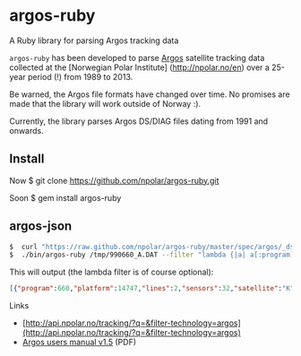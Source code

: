 # argos-ruby

A Ruby library for parsing Argos tracking data

```argos-ruby``` has been developed to parse [Argos](http://www.argos-system.org)
satellite tracking data collected at the [Norwegian Polar Institute]
(http://npolar.no/en) over a 25-year period (!) from 1989 to 2013.

Be warned, the Argos file formats have changed over time. No promises are
made that the library will work outside of Norway :).

Currently, the library parses Argos DS/DIAG files dating from 1991
and onwards.

## Install
Now
$ git clone https://github.com/npolar/argos-ruby.git

Soon
$ gem install argos-ruby

## argos-json
```sh
$  curl "https://raw.github.com/npolar/argos-ruby/master/spec/argos/_ds/990660_A.DAT" > /tmp/990660_A.DAT
$  ./bin/argos-ruby /tmp/990660_A.DAT --filter "lambda {|a| a[:program] == 660 }"
```
This will output (the lambda filter is of course optional):

```json
[{"program":660,"platform":14747,"lines":2,"sensors":32,"satellite":"K","lc":null,"positioned":null,"latitude":null,"longitude":null,"altitude":null,"headers":5,"measured":"1999-12-16T00:46:49Z","identical":1,"sensor_data":["92","128","130","132"],"technology":"argos","type":"ds","filename":"/tmp/990660_A.DAT","source":"3a39e0bd0b944dca4f4fbf17bc0680704cde2994","warn":["missing-position","sensors-count-mismatch"],"parser":"argos-ruby-1.0.0.dev","id":"f2c82a5ca1330b312925949a15ac300d07452a12"}]

```
Links
* [http://api.npolar.no/tracking/?q=&filter-technology=argos](http://api.npolar.no/tracking/?q=&filter-technology=argos)
* [Argos users manual v1.5](http://www.argos-system.org/files/pmedia/public/r363_9_argos_users_manual-v1.5.pdf) (PDF)
